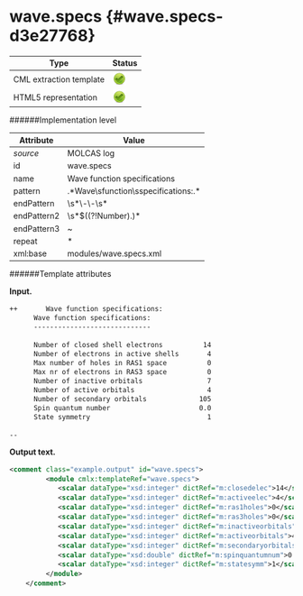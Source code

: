 # wave.specs {#wave.specs-d3e27768}


| Type                                                                                                                                                | Status                                                                                                                                              |
|----|----|
| CML extraction template                                                                                                                             | ![](/imgs/Total.png)                                                                                                                                |
| HTML5 representation                                                                                                                                | ![](/imgs/Total.png)                                                                                                                                |

######Implementation level

| Attribute                                                                                                                                           | Value                                                                                                                                               |
|----|----|
| *source*                                                                                                                                            | MOLCAS log                                                                                                                                          |
| id                                                                                                                                                  | wave.specs                                                                                                                                          |
| name                                                                                                                                                | Wave function specifications                                                                                                                        |
| pattern                                                                                                                                             | .\*Wave\\sfunction\\sspecifications:.\*                                                                                                             |
| endPattern                                                                                                                                          | \\s\*\\-\\-\\s\*                                                                                                                                    |
| endPattern2                                                                                                                                         | \\s\*\$((?!Number).)\*                                                                                                                              |
| endPattern3                                                                                                                                         | \~                                                                                                                                                  |
| repeat                                                                                                                                              | \*                                                                                                                                                  |
| xml:base                                                                                                                                            | modules/wave.specs.xml                                                                                                                              |

######Template attributes

**Input.**

       
    ++       Wave function specifications:
          Wave function specifications:
          -----------------------------

          Number of closed shell electrons          14
          Number of electrons in active shells       4
          Max number of holes in RAS1 space          0
          Max nr of electrons in RAS3 space          0
          Number of inactive orbitals                7
          Number of active orbitals                  4
          Number of secondary orbitals             105
          Spin quantum number                      0.0
          State symmetry                             1

    --
        

**Output text.**

```xml
<comment class="example.output" id="wave.specs">
         <module cmlx:templateRef="wave.specs">
            <scalar dataType="xsd:integer" dictRef="m:closedelec">14</scalar>
            <scalar dataType="xsd:integer" dictRef="m:activeelec">4</scalar>
            <scalar dataType="xsd:integer" dictRef="m:ras1holes">0</scalar>
            <scalar dataType="xsd:integer" dictRef="m:ras3holes">0</scalar>
            <scalar dataType="xsd:integer" dictRef="m:inactiveorbitals">7</scalar>
            <scalar dataType="xsd:integer" dictRef="m:activeorbitals">4</scalar>
            <scalar dataType="xsd:integer" dictRef="m:secondaryorbitals">105</scalar>
            <scalar dataType="xsd:double" dictRef="m:spinquantumnum">0.0</scalar>
            <scalar dataType="xsd:integer" dictRef="m:statesymm">1</scalar>
         </module>    
    </comment>
```
